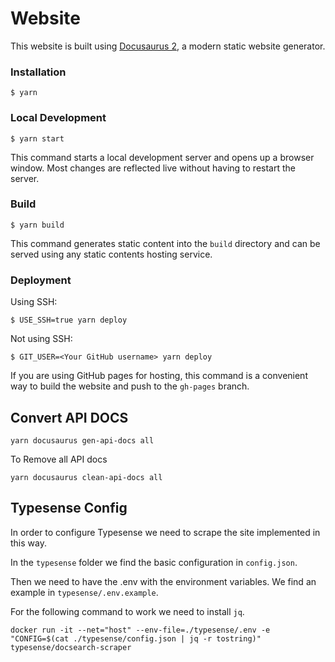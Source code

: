 # Website

This website is built using [Docusaurus 2](https://docusaurus.io/), a modern static website generator.

### Installation

```
$ yarn
```

### Local Development

```
$ yarn start
```

This command starts a local development server and opens up a browser window. Most changes are reflected live without having to restart the server.

### Build

```
$ yarn build
```

This command generates static content into the `build` directory and can be served using any static contents hosting service.

### Deployment

Using SSH:

```
$ USE_SSH=true yarn deploy
```

Not using SSH:

```
$ GIT_USER=<Your GitHub username> yarn deploy
```

If you are using GitHub pages for hosting, this command is a convenient way to build the website and push to the `gh-pages` branch.

## Convert API DOCS

`yarn docusaurus gen-api-docs all`

To Remove all API docs

`yarn docusaurus clean-api-docs all`

## Typesense Config

In order to configure Typesense we need to scrape the site implemented in this way.

In the `typesense` folder we find the basic configuration in `config.json`.

Then we need to have the .env with the environment variables. We find an example in `typesense/.env.example`.

For the following command to work we need to install `jq`.

`docker run -it --net="host" --env-file=./typesense/.env -e "CONFIG=$(cat ./typesense/config.json | jq -r tostring)" typesense/docsearch-scraper`
